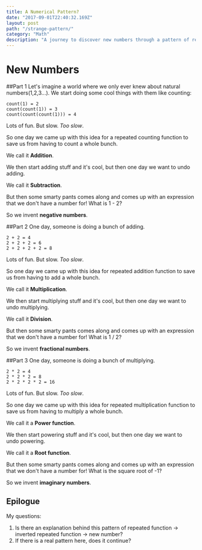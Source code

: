 ```yaml
---
title: A Numerical Pattern?
date: "2017-09-01T22:40:32.169Z"
layout: post
path: "/strange-pattern/"
category: "Math"
description: "A journey to discover new numbers through a pattern of repeating, inverting, and questioning."
---
```


# New Numbers

##Part 1 
Let's imagine a world where we only ever knew about natural numbers(1,2,3...). We start doing some cool things with them like counting:
```
count(1) = 2
count(count(1)) = 3
count(count(count(1))) = 4
```
Lots of fun. But slow. *Too slow*. 

So one day we came up with this idea for a repeated counting function to save us from having to count a whole bunch. 

We call it **Addition**. 

We then start adding stuff and it's cool, but then one day we want to undo adding. 

We call it **Subtraction**. 

But then some smarty pants comes along and comes up with an expression that we don't have a number for! What is 1 - 2?

So we invent **negative numbers**.

##Part 2
One day, someone is doing a bunch of adding. 
```
2 + 2 = 4
2 + 2 + 2 = 6
2 + 2 + 2 + 2 = 8
```
Lots of fun. But slow. *Too slow*. 

So one day we came up with this idea for repeated addition function to save us from having to add a whole bunch. 

We call it **Multiplication**. 

We then start multiplying stuff and it's cool, but then one day we want to undo multiplying. 

We call it **Division**. 

But then some smarty pants comes along and comes up with an expression that we don't have a number for! What is 1 / 2?

So we invent **fractional numbers**.

##Part 3
One day, someone is doing a bunch of multiplying. 
```
2 * 2 = 4
2 * 2 * 2 = 8
2 * 2 * 2 * 2 = 16
```
Lots of fun. But slow. *Too slow*. 

So one day we came up with this idea for repeated multiplication function to save us from having to multiply a whole bunch.

We call it a **Power function**.

We then start powering stuff and it's cool, but then one day we want to undo powering. 

We call it a **Root function**.

But then some smarty pants comes along and comes up with an expression that we don't have a number for! What is the square root of -1?

So we invent **imaginary numbers**.

## Epilogue
My questions: 
1) Is there an explanation behind this pattern of repeated function -> inverted repeated function -> new number? 
2) If there is a real pattern here, does it continue?
